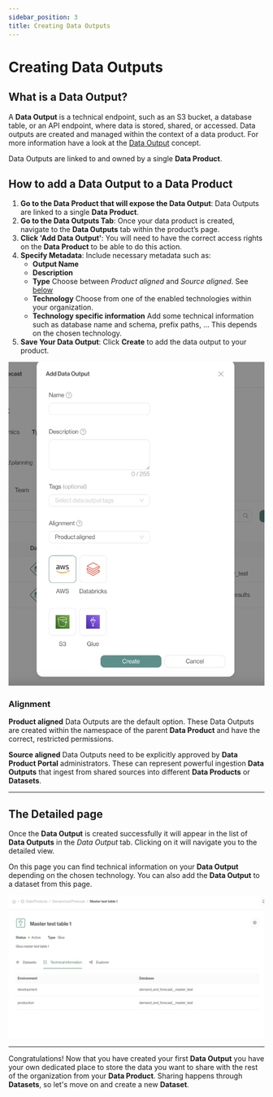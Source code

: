 ```yaml
---
sidebar_position: 3
title: Creating Data Outputs
---
```


# Creating Data Outputs

## What is a Data Output?

A **Data Output** is a technical endpoint, such as an S3 bucket, a database table, or an API endpoint, where data is stored, shared, or accessed.
Data outputs are created and managed within the context of a data product.
For more information have a look at the [Data Output](../concepts/data-outputs) concept.

Data Outputs are linked to and owned by a single **Data Product**.

## How to add a Data Output to a Data Product

1. **Go to the Data Product that will expose the Data Output**: Data Outputs are linked to a single **Data Product**.
2. **Go to the Data Outputs Tab**: Once your data product is created, navigate to the **Data Outputs** tab within the product’s page.
3. **Click 'Add Data Output'**: You will need to have the correct access rights on the **Data Product** to be able to do this action.
4. **Specify Metadata**: Include necessary metadata such as:
   - **Output Name**
   - **Description**
   - **Type** Choose between *Product aligned* and *Source aligned*. See [below](#alignment)
   - **Technology** Choose from one of the enabled technologies within your organization.
   - **Technology specific information** Add some technical information such as database name and schema, prefix paths, ... This depends on the chosen technology.
4. **Save Your Data Output**: Click **Create** to add the data output to your product.

![Data Output Creation](./img/data-output-modal.png)

### Alignment

**Product aligned** Data Outputs are the default option.
These Data Outputs are created within the namespace of the parent **Data Product** and have the correct, restricted permissions.

**Source aligned** Data Outputs need to be explicitly approved by **Data Product Portal** administrators.
These can represent powerful ingestion **Data Outputs** that ingest from shared sources into different **Data Products** or **Datasets**.

---

## The Detailed page

Once the **Data Output** is created successfully it will appear in the list of **Data Outputs** in the *Data Output* tab.
Clicking on it will navigate you to the detailed view.

On this page you can find technical information on your **Data Output** depending on the chosen technology. You can also add the **Data Output** to a dataset from this page.

![Detailed Data Output](./img/data-output-detail.png)

---

Congratulations! Now that you have created your first **Data Output** you have your own dedicated place to store the data you want to share with the rest of the organization from your **Data Product**.
Sharing happens through **Datasets**, so let's move on and create a new **Dataset**.
